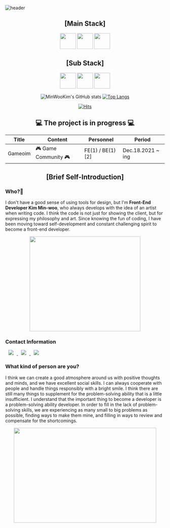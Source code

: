 ![header](https://capsule-render.vercel.app/api?type=waving&color=auto&height=250&section=header&text=MinWooKim%21&fontSize=80)

<div align="center">
  <h2>[Main Stack]</h2>
  <image src="https://user-images.githubusercontent.com/70142090/147306269-6c1d89c6-ff9c-4755-8040-1c0a79de2673.png" height="50">
  <image src="https://user-images.githubusercontent.com/70142090/147306626-dec2339a-9dc3-45b4-959b-650d0237e437.png" height="50">
  <image src="https://user-images.githubusercontent.com/70142090/147307003-4c0bfa08-c916-4ca0-bbf1-65b90c577bb6.png" height="50">
</div>
<div align="center">
  <h2>[Sub Stack]</h2>
  <image src="https://user-images.githubusercontent.com/70142090/147307548-dcd4e75e-6b9b-4582-a39f-f63bf5b9396f.png" height="50">
  <image src="https://user-images.githubusercontent.com/70142090/147308068-10b6aa13-af97-4aed-b01e-c81e6d797fb0.png" height="50">
  <image src="https://user-images.githubusercontent.com/70142090/147307970-26606262-a232-4f2d-9f3d-4d2093ef3252.png" height="50">
</div>
<div align="center">
  
![MinWooKim's GitHub stats](https://github-readme-stats.vercel.app/api?username=CodingScript990&show_icons=true&theme=Gradient)
[![Top Langs](https://github-readme-stats.vercel.app/api/top-langs/?username=CodingScript990&layout=compact&hieght=100)](https://github.com/anuraghazra/github-readme-stats)

</div>
<div align="center">
  
[![Hits](https://hits.seeyoufarm.com/api/count/incr/badge.svg?url=https%3A%2F%2Fgithub.com%2Fgjbae1212%2Fhit-counter&count_bg=%23ABC5F1&title_bg=%2373C6E5&icon=&icon_color=%2372BED9&title=hits&edge_flat=false)](https://hits.seeyoufarm.com)
</div>
<div align="center">
  <h2> 💻 The project is in progress 💻 </h2>
</div>
<div align="center">
  <table>
    <thead>
      <tr>
        <th>Title</th>
        <th>Content</th>
        <th>Personnel</th>
        <th>Period</th>
      </tr>
    </thead>
    <tbody>
      <tr>
        <td>Gameoim</td>
        <td>🎮 Game Community 🎮</td>
        <td>FE(1) / BE(1) [2]</td>
        <td>Dec.18.2021 ~ ing</td>
      </tr>
    </tbody>
  </table>
</div>

<div align="center"> 
  <h2>[Brief Self-Introduction]</h2>
</div>
<h3>Who?🤔</h3>
<p>
  I don't have a good sense of using tools for design, but I'm <strong>Front-End Developer Kim Min-woo</strong>, who always develops with the idea of an artist when writing code. I think the 
  code is not just for showing the client, but for expressing my philosophy and art. Since knowing the fun of coding, I have been moving toward self-development and constant 
  challenging spirit to become a front-end developer.
</p> 
<p align="center"><img src="https://user-images.githubusercontent.com/70142090/142751583-905f3ab7-3902-491b-9609-cb8f3795248c.gif" width="350" height="300"></p>
<h3>Contact Information</h3>
<div>
  <a href="a41787192@gmail.com">
      <img 
          src="http://img.shields.io/badge/-Gmail-E1E4E4?style=flat&logo=Gmail&link=a41787192@gmail.com"
          style="height : auto; margin-left : 10px; margin-right : 10px;"/>
  </a>
  <a href="https://www.instagram.com/webdev_km/">
      <img 
          src="http://img.shields.io/badge/-Instagram-EAD3F1?style=flat&logo=Instagram&link=https://www.instagram.com/webdev_km/"
          style="height : auto; margin-left : 10px; margin-right : 10px;"/>
  </a>
  <a href="https://code-source.tistory.com/">
      <img 
          src="http://img.shields.io/badge/-Tistory-F7DDEF?style=flat&logo=Tumblr&link=https://code-source.tistory.com/"
          style="height : auto; margin-left : 10px; margin-right : 10px;"/>
  </a>
</div>

<div>
  <h3>What kind of person are you?</h3>
  <p>
    I think we can create a good atmosphere around us with positive thoughts and minds, and we have excellent social skills. I can always cooperate with people and handle things responsibly with a bright smile. I think there are still many things to supplement for the problem-solving ability that is a little insufficient. I understand that the important thing to become a developer is a problem-solving ability developer. In order to fill in the lack of problem-solving skills, we are experiencing as many small to big problems as possible, finding ways to make them mine, and filling in ways to review and compensate for the shortcomings.
  </p>
</div>

 <p align="center"><img src="https://user-images.githubusercontent.com/70142090/142751593-fdfa55e2-408e-4fde-a36c-307a12863ed1.gif" width="450" height="300"></p>
 
